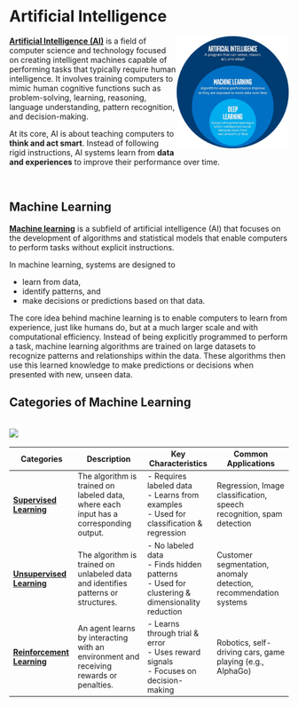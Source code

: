 # Artificial Intelligence

<img align="right" width="40%" src="../assets/machine_learning/AI_subsets.png">

[__Artificial Intelligence (AI)__](https://en.wikipedia.org/wiki/Artificial_intelligence) is a field of computer science and technology focused on creating intelligent machines capable of performing tasks that typically require human intelligence. It involves training computers to mimic human cognitive functions such as problem-solving, learning, reasoning, language understanding, pattern recognition, and decision-making. 

At its core, AI is about teaching computers to **think and act smart**. Instead of following rigid instructions, AI systems learn from **data and experiences** to improve their performance over time.

</br>

## Machine Learning

[__Machine learning__](https://en.wikipedia.org/wiki/Machine_learning) is a subfield of artificial intelligence (AI) that focuses on the development of algorithms and statistical models that enable computers to perform tasks without explicit instructions. 

In machine learning, systems are designed to 
- learn from data, 
- identify patterns, and 
- make decisions or predictions based on that data.

The core idea behind machine learning is to enable computers to learn from experience, just like humans do, but at a much larger scale and with computational efficiency. Instead of being explicitly programmed to perform a task, machine learning algorithms are trained on large datasets to recognize patterns and relationships within the data. These algorithms then use this learned knowledge to make predictions or decisions when presented with new, unseen data.


## Categories of Machine Learning

</br>

<img src = "https://www.wordstream.com/wp-content/uploads/2021/07/machine-learning.png">
</br> 

| **Categories**  | **Description** | **Key Characteristics** | **Common Applications** |
|----------------------|----------------|-------------------------|-------------------------|
| [**Supervised Learning**](https://en.wikipedia.org/wiki/Supervised_learning) | The algorithm is trained on labeled data, where each input has a corresponding output. | - Requires labeled data<br>- Learns from examples<br>- Used for classification & regression | Regression, Image classification, speech recognition, spam detection |
| [**Unsupervised Learning**](https://en.wikipedia.org/wiki/Unsupervised_learning) | The algorithm is trained on unlabeled data and identifies patterns or structures. | - No labeled data<br>- Finds hidden patterns<br>- Used for clustering & dimensionality reduction | Customer segmentation, anomaly detection, recommendation systems |
| [**Reinforcement Learning**](https://en.wikipedia.org/wiki/Reinforcement_learning) | An agent learns by interacting with an environment and receiving rewards or penalties. | - Learns through trial & error<br>- Uses reward signals<br>- Focuses on decision-making | Robotics, self-driving cars, game playing (e.g., AlphaGo) | 

